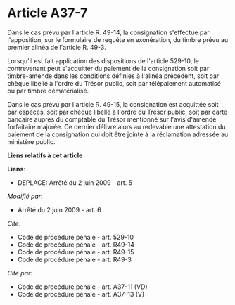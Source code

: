 # Article A37-7

Dans le cas prévu par l'article R. 49-14, la consignation s'effectue par l'apposition, sur le formulaire de requête en
exonération, du timbre prévu au premier alinéa de l'article R. 49-3. 

Lorsqu'il est fait application des dispositions de l'article 529-10, le contrevenant peut s'acquitter du paiement de la
consignation soit par timbre-amende dans les conditions définies à l'alinéa précédent, soit par chèque libellé à l'ordre du
Trésor public, soit par télépaiement automatisé ou par timbre dématérialisé. 

Dans le cas prévu par l'article R. 49-15, la consignation est acquittée soit par espèces, soit par chèque libellé à l'ordre
du Trésor public, soit par carte bancaire auprès du comptable du Trésor mentionné sur l'avis d'amende forfaitaire majorée. Ce
dernier délivre alors au redevable une attestation du paiement de la consignation qui doit être jointe à la réclamation
adressée au ministère public.

**Liens relatifs à cet article**

**Liens**:

  - DEPLACE: Arrêté du 2 juin 2009 - art. 5

_Modifié par_:

  - Arrêté du 2 juin 2009 - art. 6

_Cite_:

  - Code de procédure pénale - art. 529-10
  - Code de procédure pénale - art. R49-14
  - Code de procédure pénale - art. R49-15
  - Code de procédure pénale - art. R49-3

_Cité par_:

  - Code de procédure pénale - art. A37-11 (VD)
  - Code de procédure pénale - art. A37-13 (V)
